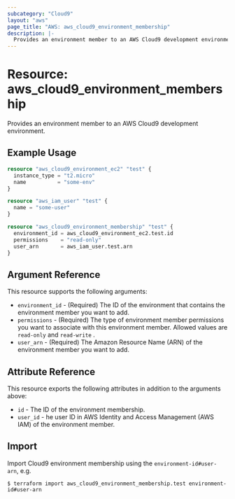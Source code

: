 ```yaml
---
subcategory: "Cloud9"
layout: "aws"
page_title: "AWS: aws_cloud9_environment_membership"
description: |-
  Provides an environment member to an AWS Cloud9 development environment.
---
```


# Resource: aws_cloud9_environment_membership

Provides an environment member to an AWS Cloud9 development environment.

## Example Usage

```terraform
resource "aws_cloud9_environment_ec2" "test" {
  instance_type = "t2.micro"
  name          = "some-env"
}

resource "aws_iam_user" "test" {
  name = "some-user"
}

resource "aws_cloud9_environment_membership" "test" {
  environment_id = aws_cloud9_environment_ec2.test.id
  permissions    = "read-only"
  user_arn       = aws_iam_user.test.arn
}
```

## Argument Reference

This resource supports the following arguments:

* `environment_id` - (Required) The ID of the environment that contains the environment member you want to add.
* `permissions` - (Required) The type of environment member permissions you want to associate with this environment member. Allowed values are `read-only` and `read-write` .
* `user_arn` - (Required) The Amazon Resource Name (ARN) of the environment member you want to add.

## Attribute Reference

This resource exports the following attributes in addition to the arguments above:

* `id` - The ID of the environment membership.
* `user_id` - he user ID in AWS Identity and Access Management (AWS IAM) of the environment member.

## Import

Import Cloud9 environment membership using the `environment-id#user-arn`, e.g.

```
$ terraform import aws_cloud9_environment_membership.test environment-id#user-arn
```
